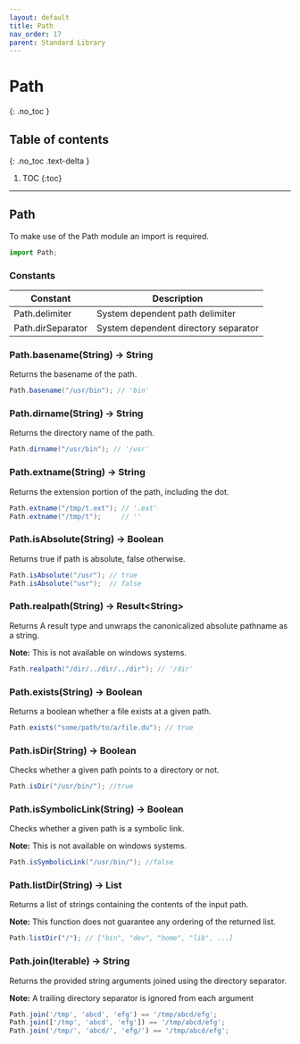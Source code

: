 ```yaml
---
layout: default
title: Path
nav_order: 17
parent: Standard Library
---
```


# Path
{: .no_toc }

## Table of contents
{: .no_toc .text-delta }

1. TOC
{:toc}

---

## Path

To make use of the Path module an import is required.

```js
import Path;
```

### Constants

| Constant          | Description                          |
| ----------------- | ------------------------------------ |
| Path.delimiter    | System dependent path delimiter      |
| Path.dirSeparator | System dependent directory separator |

### Path.basename(String) -> String

Returns the basename of the path.

```cs
Path.basename("/usr/bin"); // 'bin'
```

### Path.dirname(String) -> String

Returns the directory name of the path.

```cs
Path.dirname("/usr/bin"); // '/usr'
```

### Path.extname(String) -> String

Returns the extension portion of the path, including the dot.

```cs
Path.extname("/tmp/t.ext"); // '.ext'
Path.extname("/tmp/t");     // ''
```

### Path.isAbsolute(String) -> Boolean

Returns true if path is absolute, false otherwise.

```cs
Path.isAbsolute("/usr"); // true
Path.isAbsolute("usr");  // false
```

### Path.realpath(String) -> Result\<String>

Returns A result type and unwraps the canonicalized absolute pathname as a string.

**Note:** This is not available on windows systems.

```cs
Path.realpath("/dir/../dir/../dir"); // '/dir'
```

### Path.exists(String) -> Boolean

Returns a boolean whether a file exists at a given path.

```cs
Path.exists("some/path/to/a/file.du"); // true
```

### Path.isDir(String) -> Boolean

Checks whether a given path points to a directory or not. 

```cs
Path.isDir("/usr/bin/"); //true
```

### Path.isSymbolicLink(String) -> Boolean

Checks whether a given path is a symbolic link. 

**Note:** This is not available on windows systems.

```cs
Path.isSymbolicLink("/usr/bin/"); //false
```

### Path.listDir(String) -> List

Returns a list of strings containing the contents of the input path.

**Note:** This function does not guarantee any ordering of the returned list.

```js
Path.listDir("/"); // ["bin", "dev", "home", "lib", ...]
```

### Path.join(Iterable) -> String

Returns the provided string arguments joined using the directory separator.

**Note:** A trailing directory separator is ignored from each argument

```js
Path.join('/tmp', 'abcd', 'efg') == '/tmp/abcd/efg';
Path.join(['/tmp', 'abcd', 'efg']) == '/tmp/abcd/efg';
Path.join('/tmp/', 'abcd/', 'efg/') == '/tmp/abcd/efg';
```
